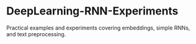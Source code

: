 # DeepLearning-RNN-Experiments
Practical examples and experiments covering embeddings, simple RNNs, and text preprocessing.
